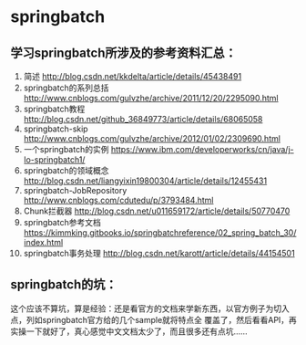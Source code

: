 # springbatch
## 学习springbatch所涉及的参考资料汇总：
1. 简述
http://blog.csdn.net/kkdelta/article/details/45438491
2. springbatch的系列总括
http://www.cnblogs.com/gulvzhe/archive/2011/12/20/2295090.html
3. springbatch教程
http://blog.csdn.net/github_36849773/article/details/68065058
4. springbatch-skip
http://www.cnblogs.com/gulvzhe/archive/2012/01/02/2309690.html
5. 一个springbatch的实例
https://www.ibm.com/developerworks/cn/java/j-lo-springbatch1/
6. springbatch的领域概念
http://blog.csdn.net/liangyixin19800304/article/details/12455431
7. springbatch-JobRepository
http://www.cnblogs.com/cdutedu/p/3793484.html
8. Chunk拦截器
http://blog.csdn.net/u011659172/article/details/50770470
9. springbatch参考文档
https://kimmking.gitbooks.io/springbatchreference/02_spring_batch_30/index.html
10. springbatch事务处理
http://blog.csdn.net/karott/article/details/44154501

## springbatch的坑：
这个应该不算坑，算是经验：还是看官方的文档来学新东西，以官方例子为切入点，列如springbatch官方给的几个sample就将特点全
覆盖了，然后看看API，再实操一下就好了，真心感觉中文文档太少了，而且很多还有点坑……

